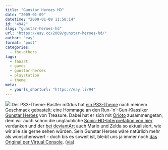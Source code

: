 ```yaml
---
title: "Gunstar Heroes HD"
date: "2009-01-09"
datetime: "2009-01-09 11:58:14"
id: "4942"
slug: "gunstar-heroes-hd"
url: "https://eay.cc/2009/gunstar-heroes-hd/"
author: "eay"
format: "post"
categories:
  - the-others
tags:
  - fanart
  - games
  - gunstar-heroes
  - playstation
  - theme
meta:
  - yourls_shorturl: "https://eay.li/94"
---
```


![](/uploads/2009/gunstarremix.jpg) Der PS3-Theme-Bastler m0dus hat [ein PS3-Theme](http://www.neogaf.com/forum/showpost.php?p=14225479&postcount=1) nach meinem Geschmack gebastelt: eine Hommage an den Run-'n'-Gun-Klassiker [Gunstar Heroes](http://gunstarheroes.classicgaming.gamespy.com/) von Treasure. Dabei hat er sich mit [Orioto](http://orioto.deviantart.com/) zusammengetan, dem wir auch schon die unglaubliche [Sonic-HD-Interpretation von hier](//eay.cc/2008/classic-sonic-in-high-definition/) verdanken und der [bei deviantArt](http://orioto.deviantart.com/gallery/#Videogame-Remakes) auch Mario und Zelda so aktualisiert, wie wir alle sie gerne sehen würden. Sein Gunstar Heroes wäre natürlich mehr als wünschenswert - doch bis es soweit ist, bleibt uns ja immer noch [das Original per Virtual Console](http://eay.cc/blog/2007/01/ein_echter_mega.shtml). ([via](http://www.offworld.com/2009/01/treasure-hunt-m0dusorotios-hd.html))

